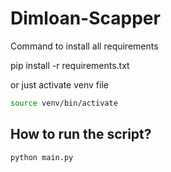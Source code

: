 # Dimloan-Scapper
Command to install all requirements


pip install -r requirements.txt



or just activate venv file

```sh
source venv/bin/activate
```

## How to run the script?
```sh
python main.py
```
